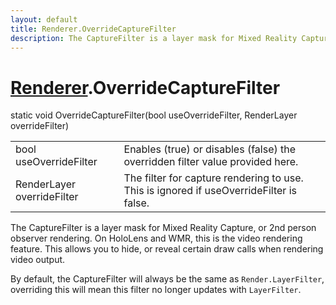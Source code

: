 ```yaml
---
layout: default
title: Renderer.OverrideCaptureFilter
description: The CaptureFilter is a layer mask for Mixed Reality Capture, or 2nd person observer rendering. On HoloLens and WMR, this is the video rendering feature. This allows you to hide, or reveal certain draw calls when rendering video output.  By default, the CaptureFilter will always be the same as Render.LayerFilter, overriding this will mean this filter no longer updates with LayerFilter.
---
```

# [Renderer]({{site.url}}/Pages/Reference/Renderer.html).OverrideCaptureFilter

<div class='signature' markdown='1'>
static void OverrideCaptureFilter(bool useOverrideFilter, RenderLayer overrideFilter)
</div>

|  |  |
|--|--|
|bool useOverrideFilter|Enables (true) or disables (false)             the overridden filter value provided here.|
|RenderLayer overrideFilter|The filter for capture rendering to             use. This is ignored if useOverrideFilter is false.|

The CaptureFilter is a layer mask for Mixed Reality
Capture, or 2nd person observer rendering. On HoloLens and WMR,
this is the video rendering feature. This allows you to hide, or
reveal certain draw calls when rendering video output.

By default, the CaptureFilter will always be the same as
`Render.LayerFilter`, overriding this will mean this filter no
longer updates with `LayerFilter`.



